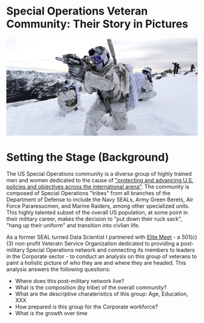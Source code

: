 # Special Operations Veteran Community: Their Story in Pictures

<p align="center">
  <img align="center" src="/images/NavySEALs.png" width="600" title="Navy SEALs">
</p>

# Setting the Stage (Background)
The US Special Operations community is a diverse group of highly trained men and women dedicated to the cause of ["protecting and advancing U.S. policies and objectives across the international arena"](https://www.socom.mil/about).   The community is composed of Special Operations "tribes" from all branches of the Department of Defense to include the Navy SEALs, Army Green Berets, Air Force Pararesucmen, and Marine Raiders, among other specialized units.  This highly talented subset of the overall US population, at some point in their military career, makes the decision to "put down their ruck sack", "hang up their uniform" and transition into civlian life. 

As a former SEAL turned Data Scientist I partnered with [Elite Meet](https://elitemeetus.org/) - a 501(c)(3) non-profit Veteratn Service Organization dedicated to providing a post-military Special Operations network and connecting its members to leaders in the Corporate sector - to conduct an analysis on this group of veterans to paint a holistic picture of who they are and where they are headed.  This analysis answers the following questions:
- Where does this post-military network live?
- What is the composition (by tribe) of the overall community?
- What are the descriptive charateristics of this group: Age, Education, XXX
- How prepared is this group for the Corporate workforce?
- What is the growth over time


